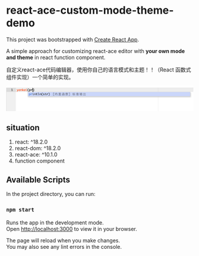 # react-ace-custom-mode-theme-demo

This project was bootstrapped with [Create React App](https://github.com/facebook/create-react-app).

A simple approach for customizing react-ace editor with **your own mode and theme** in react function component.

自定义react-ace代码编辑器，使用你自己的语言模式和主题！！（React 函数式组件实现）一个简单的实现。

![example](./file/1.png)

## situation

1. react: ^18.2.0
2. react-dom: ^18.2.0
3. react-ace: ^10.1.0
4. function component

## Available Scripts

In the project directory, you can run:

### `npm start`

Runs the app in the development mode.\
Open [http://localhost:3000](http://localhost:3000) to view it in your browser.

The page will reload when you make changes.\
You may also see any lint errors in the console.

